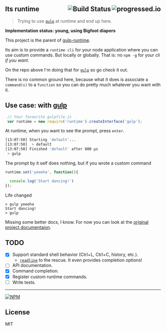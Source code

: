## Its runtime[<img alt="progressed.io" src="http://progressed.io/bar/35" align="right"/>](https://github.com/fehmicansaglam/progressed.io) [<img alt="Build Status" src="https://travis-ci.org/stringparser/runtime.svg?branch=master" align="right"/>  ](https://travis-ci.org/stringparser/runtime)

> Trying to use [`gulp`](https://github.com/gulpjs/gulp) at runtime and end up here.

<b>Implementation status: young, using Bigfoot diapers</b>

This project is the parent of [gulp-runtime](https://github.com/stringparser/gulp-runtime).

Its aim is to provide a `runtime cli` for your node application where you can use custom commands. But locally or globally. That is: no `npm -g` for your cli *if you want*.

On the repo above I'm doing that for [`gulp`](https://github.com/gulpjs/gulp) so go check it out.

There is no common ground here, because what it does is associate a `command(s)` to a `function` so you can do pretty much whatever you want with it.

## Use case: with [gulp](https://github.com/gulpjs/gulp)

```js
 // Your favourite gulpfile.js
 var runtime = new require('runtime').createInterface('gulp');
```

At runtime, when you want to see the prompt, press `enter`.

```bash
[13:07:50] Starting 'default'...
[13:07:50]  > default
[13:07:50] Finished 'default' after 800 μs
 > gulp
```

The prompt by it self does nothing, but if you wrote a custom command

```js
runtime.set('yeeeha', function(){

  console.log('Start dancing!')
});
```

Life changed
```shell
> gulp yeeeha
Start dancing!
> gulp
```

Missing some better docs, I know. For now you can look at the [original project documentaion](https://github.com/stringparser/gulp-runtime/docs).

## TODO
- [X] Support standard shell behavior (Ctrl+L, Ctrl+C, history, etc.).
  * [`readline`](http://nodejs.org/api/readline.html) to the rescue. It even provides completion options!
- [ ] API documentation.
- [X] Command completion.
- [X] Register custom runtime commands.
- [ ] Write tests.

<hr>

[![NPM](https://nodei.co/npm/runtime.png?downloads=true)](https://nodei.co/npm/runtime/)

## License

MIT
